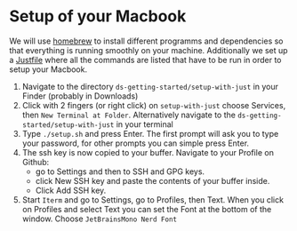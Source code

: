 # Setup of your Macbook 

We will use [homebrew](https://brew.sh/index_de) to install different programms and dependencies so that everything is running smoothly on your machine. Additionally we set up a [Justfile](https://github.com/casey/just) where all the commands are listed that have to be run in order to setup your Macbook.


1. Navigate to the directory `ds-getting-started/setup-with-just` in your Finder (probably in Downloads)
2. Click with 2 fingers (or right click) on `setup-with-just` choose Services, then `New Terminal at Folder`. Alternatively navigate to the `ds-getting-started/setup-with-just` in your terminal
3. Type `./setup.sh` and press Enter. The first prompt will ask you to type your password, for other prompts you can simple press Enter.
4. The ssh key is now copied to your buffer. Navigate to your Profile on Github: 
    - go to Settings and then to SSH and GPG keys. 
    - click New SSH key and paste the contents of your buffer inside. 
    - Click Add SSH key.
5. Start `Iterm` and go to Settings, go to Profiles, then Text. When you click on Profiles and select Text you can set the Font at the bottom of the window. Choose `JetBrainsMono Nerd Font`